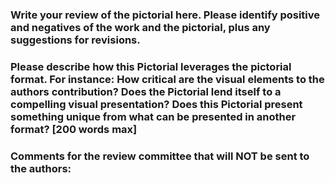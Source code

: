 ### Write your review of the pictorial here. Please identify positive and negatives of the work and the pictorial, plus any suggestions for revisions.

### Please describe how this Pictorial leverages the pictorial format. For instance: How critical are the visual elements to the authors contribution? Does the Pictorial lend itself to a compelling visual presentation? Does this Pictorial present something unique from what can be presented in another format? [200 words max]

### Comments for the review committee that will NOT be sent to the authors:
